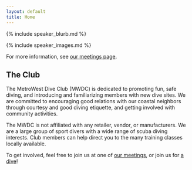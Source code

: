 ```yaml
---
layout: default
title: Home
---
```


{% include speaker_blurb.md %}

{% include speaker_images.md %}

For more information, see <a href="meetings.html">our meetings page</a>.

## The Club

The MetroWest Dive Club (MWDC) is dedicated to promoting fun, safe diving, and
introducing and familiarizing members with new dive sites. We are committed to
encouraging good relations with our coastal neighbors through courtesy and good
diving etiquette, and getting involved with community activities.

The MWDC is not affiliated with any retailer, vendor, or manufacturers. We are a
large group of sport divers with a wide range of scuba diving interests. Club
members can help direct you to the many training classes locally available.

To get involved, feel free to join us at one of <a href="meetings.html">our
meetings</a>, or join us for <a href="dateateight.html">a dive</a>!
